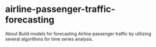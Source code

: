 # airline-passenger-traffic-forecasting
About Build models for forecasting Airline passenger traffic by utilizing several algorithms for time series analysis.
